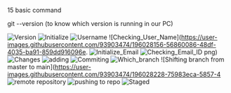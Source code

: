 15 basic command

git --version (to know which version is running in our PC)

![Version](https://user-images.githubusercontent.com/93903474/196028060-7b5bb72a-9443-4ece-bf5b-64d526cda89b.png)
![Initialize](https://user-images.githubusercontent.com/93903474/196028136-3cb76da2-a389-4865-97d6-c8997a347a8b.png)
![Username](https://user-images.githubusercontent.com/93903474/196028154-ef65ff77-d27a-4f54-9564-825a9db7f79d.png)
![Checking_User_Name](https://user-images.githubusercontent.com/93903474/196028156-56860086-48df-4035-ba91-859dd916096e.
![Initialize_Email](https://user-images.githubusercontent.com/93903474/196028163-9b17ec59-56d3-4f25-8eac-3dbb3dcc7a09.png)
![Checking_Email_ID](https://user-images.githubusercontent.com/93903474/196028165-dc2c0e78-e6db-4a26-a9c2-48b14f637650.png)
png)
![Changes](https://user-images.githubusercontent.com/93903474/196028195-39a01c6c-a203-4775-b36a-bbfa8c4c74a2.png)
![adding](https://user-images.githubusercontent.com/93903474/196028200-952e29a3-614b-40e6-8abc-5176820a5dc7.png)
![Commiting](https://user-images.githubusercontent.com/93903474/196028203-6c7ee3aa-45e0-46c9-94eb-e61bdf4d3750.png)
![Which_branch](https://user-images.githubusercontent.com/93903474/196028221-6bca231b-5262-496c-b628-c59c7a7c84c6.png)
![Shifting branch from master to main](https://user-images.githubusercontent.com/93903474/196028228-75983eca-5857-4
![remote repository](https://user-images.githubusercontent.com/93903474/196028314-9e128ae5-4dfe-4105-8fa6-aaadeb9a2efa.png)
![pushing to repo](https://user-images.githubusercontent.com/93903474/196028318-901a172f-f6fb-4056-b995-98c2a6bf6072.png)
![Staged](https://user-images.githubusercontent.com/93903474/196028336-05bae7d6-d41e-4741-910e-222228fde9d6.png)
